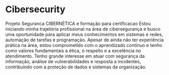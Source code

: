 # Cibersecurity
Projeto Seguranca CIBERNÉTICA e formação  para certificacao
Estou iniciando minha trajetória profissional na área de cibersegurança e busco uma oportunidade para aplicar meus conhecimentos em sistemas e redes, automação de tarefas e programação. Apesar de ainda não ter experiência prática na área, estou comprometido com o aprendizado contínuo e tenho como valores fundamentais a ética, o respeito e a excelência no atendimento. Tenho grande interesse em atuar com segurança da informação, análise de vulnerabilidades e resposta a incidentes, contribuindo com a proteção de dados e sistemas da organização.
